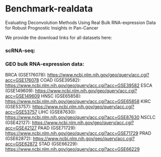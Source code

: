 # Benchmark-realdata
Evaluating Deconvolution Methods Using Real Bulk  RNA-expression Data for Robust Prognostic Insights in Pan-Cancer

We provide the download links for all datasets here:

### scRNA-seq:

### GEO bulk RNA-expression data:
BRCA (GSE176078): https://www.ncbi.nlm.nih.gov/geo/query/acc.cgi?acc=GSE176078
COAD (GSE39582): https://www.ncbi.nlm.nih.gov/geo/query/acc.cgi?acc=GSE39582
ESCA (GSE149609): https://www.ncbi.nlm.nih.gov/geo/query/acc.cgi?acc=GSE149609
HNSC (GSE65858): https://www.ncbi.nlm.nih.gov/geo/query/acc.cgi?acc=GSE65858
KIRC (GSE53757): https://www.ncbi.nlm.nih.gov/geo/query/acc.cgi?acc=GSE53757
LIHC (GSE87630): https://www.ncbi.nlm.nih.gov/geo/query/acc.cgi?acc=GSE87630
NSCLC (GSE42127): https://www.ncbi.nlm.nih.gov/geo/query/acc.cgi?acc=GSE42127
PAAD (GSE71729): https://www.ncbi.nlm.nih.gov/geo/query/acc.cgi?acc=GSE71729
PRAD (GSE62872): https://www.ncbi.nlm.nih.gov/geo/query/acc.cgi?acc=GSE62872
STAD (GSE66229): https://www.ncbi.nlm.nih.gov/geo/query/acc.cgi?acc=GSE66229

